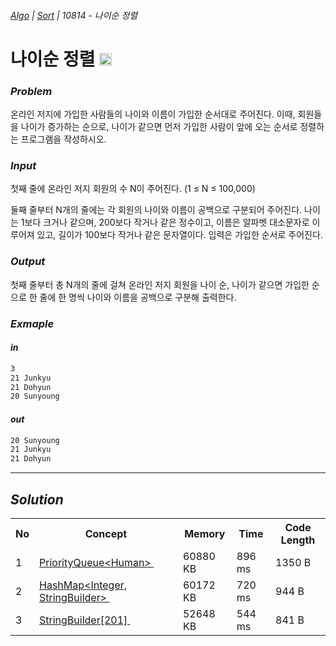 ###### [*Algo*](../README.md) | [*Sort*](README.md) | 10814 - 나이순 정렬

# 나이순 정렬 [<img src="https://img.icons8.com/ios/250/000000/circled-up-right-2.png" width="20">](https://www.acmicpc.net/problem/10814)

### *Problem*

온라인 저지에 가입한 사람들의 나이와 이름이 가입한 순서대로 주어진다. 이때, 회원들을 나이가 증가하는 순으로, 나이가 같으면 먼저 가입한 사람이 앞에 오는 순서로 정렬하는 프로그램을 작성하시오.

### *Input*

첫째 줄에 온라인 저지 회원의 수 N이 주어진다. (1 ≤ N ≤ 100,000)

둘째 줄부터 N개의 줄에는 각 회원의 나이와 이름이 공백으로 구분되어 주어진다. 나이는 1보다 크거나 같으며, 200보다 작거나 같은 정수이고, 이름은 알파벳 대소문자로 이루어져 있고, 길이가 100보다 작거나 같은 문자열이다. 입력은 가입한 순서로 주어진다.

### *Output*

첫째 줄부터 총 N개의 줄에 걸쳐 온라인 저지 회원을 나이 순, 나이가 같으면 가입한 순으로 한 줄에 한 명씩 나이와 이름을 공백으로 구분해 출력한다.

### *Exmaple*

#### *in*

```bash
3
21 Junkyu
21 Dohyun
20 Sunyoung
```

#### *out*

```bash
20 Sunyoung
21 Junkyu
21 Dohyun
```

---

## *Solution*

<table>
    <tr>
        <th>No</th>
        <th>Concept</th>
        <th>Memory</th>
        <th>Time</th>
        <th>Code Length</th>
    </tr>
    <tr>
        <td>1</td>
        <td>
            <a href="src/BJ10814_1.java">
                PriorityQueue&lt;Human&gt;
            </a>
            <a href="https://www.acmicpc.net/source/25900104">
                <img src="https://img.icons8.com/ios/250/000000/circled-up-right-2.png" width="14">
            </a>
        </td>
        <td>60880 KB</td>
        <td>896 ms</td>
        <td>1350 B</td>
    </tr>
    <tr>
        <td>2</td>
        <td>
            <a href="src/BJ10814_2.java">
                HashMap&lt;Integer, StringBuilder&gt;
            </a>
            <a href="https://www.acmicpc.net/source/25902027">
                <img src="https://img.icons8.com/ios/250/000000/circled-up-right-2.png" width="14">
            </a>
        </td>
        <td>60172 KB</td>
        <td>720 ms</td>
        <td>944 B</td>
    </tr>
    <tr>
        <td>3</td>
        <td>
            <a href="src/BJ10814_3.java">
                StringBuilder[201]
            </a>
            <a href="https://www.acmicpc.net/source/25903120">
                <img src="https://img.icons8.com/ios/250/000000/circled-up-right-2.png" width="14">
            </a>
        </td>
        <td>52648 KB</td>
        <td>544 ms</td>
        <td>841 B</td>
    </tr>
</table>
